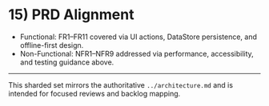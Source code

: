 # 15) PRD Alignment

- Functional: FR1–FR11 covered via UI actions, DataStore persistence, and offline-first design.
- Non-Functional: NFR1–NFR9 addressed via performance, accessibility, and testing guidance above.

---
This sharded set mirrors the authoritative `../architecture.md` and is intended for focused reviews and backlog mapping.

